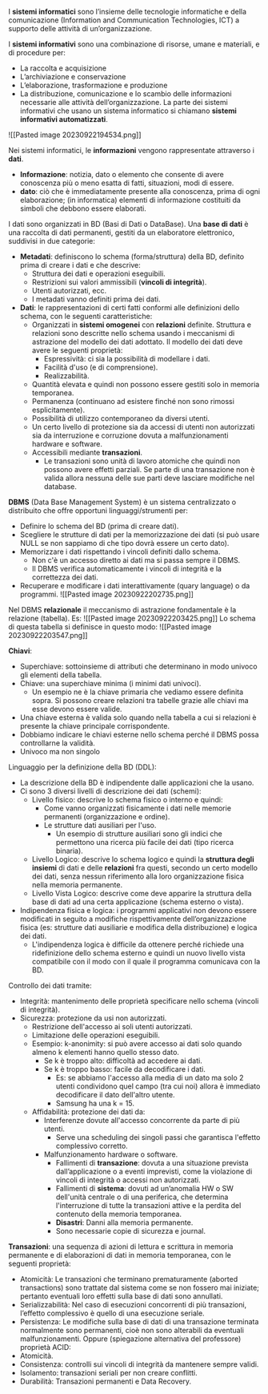 
I **sistemi informatici** sono l’insieme delle tecnologie informatiche e della comunicazione (Information and Communication Technologies, ICT) a supporto delle attività di un’organizzazione.

I **sistemi informativi** sono una combinazione di risorse, umane e materiali, e di procedure per:
- La raccolta e acquisizione
- L’archiviazione e conservazione
- L’elaborazione, trasformazione e produzione
- La distribuzione, comunicazione e lo scambio 
delle informazioni necessarie alle attività dell’organizzazione.
La parte dei sistemi informativi che usano un sistema informatico si chiamano **sistemi informativi automatizzati**.

![[Pasted image 20230922194534.png]]

Nei sistemi informatici, le **informazioni** vengono rappresentate attraverso i **dati**.
- **Informazione**: notizia, dato o elemento che consente di avere conoscenza più o meno esatta di fatti, situazioni, modi di essere.
- **dato**: ciò che è immediatamente presente alla conoscenza, prima di ogni elaborazione; (in informatica) elementi di informazione costituiti da simboli che debbono essere elaborati.

I dati sono organizzati in BD (Basi di Dati o DataBase).
Una **base di dati** è una raccolta di dati permanenti, gestiti da un elaboratore elettronico, suddivisi in due categorie:
- **Metadati**: definiscono lo schema (forma/struttura) della BD, definito prima di creare i dati e che descrive:
	- Struttura dei dati e operazioni eseguibili.
	- Restrizioni sui valori ammissibili (**vincoli di integrità**).
	- Utenti autorizzati, ecc.
	- I metadati vanno definiti prima dei  dati.
- **Dati**: le rappresentazioni di certi fatti conformi alle definizioni dello schema, con le seguenti caratteristiche:
	- Organizzati in **sistemi omogenei** con **relazioni** definite. Struttura e relazioni sono descritte nello schema usando i meccanismi di astrazione del modello dei dati adottato. Il modello dei dati deve avere le seguenti proprietà:
		- Espressività: ci sia la possibilità di modellare i dati.
		- Facilità d'uso (e di comprensione).
		- Realizzabilità.
	- Quantità elevata e quindi non possono essere gestiti solo in memoria temporanea.
	- Permanenza (continuano ad esistere finché non sono rimossi esplicitamente).
	- Possibilità di utilizzo contemporaneo da diversi utenti.
	- Un certo livello di protezione sia da accessi di utenti non autorizzati sia da interruzione e corruzione dovuta a malfunzionamenti hardware e software.
	- Accessibili mediante **transazioni**.
		- Le transazioni sono unità di lavoro atomiche che quindi non possono avere effetti parziali. Se parte di una transazione non è valida allora nessuna delle sue parti deve lasciare modifiche nel database.

**DBMS** (Data Base Management System) è un sistema centralizzato o distribuito che offre opportuni linguaggi/strumenti per:
- Definire lo schema del BD (prima di creare dati).
- Scegliere le strutture di dati per la memorizzazione dei dati (si può usare NULL se non sappiamo di che tipo dovrà essere un certo dato).
- Memorizzare i dati rispettando i vincoli definiti dallo schema.
	- Non c'è un accesso diretto ai dati ma si passa sempre il DBMS.
	- Il DBMS verifica automaticamente i vincoli di integrità e la correttezza dei dati.
- Recuperare e modificare i dati interattivamente (quary language) o da programmi.
![[Pasted image 20230922202735.png]]

Nel DBMS **relazionale** il meccanismo di astrazione fondamentale è la relazione (tabella).
Es: ![[Pasted image 20230922203425.png]]
Lo schema di questa tabella si definisce in questo modo: ![[Pasted image 20230922203547.png]]

**Chiavi**:
- Superchiave: sottoinsieme di attributi che determinano in modo univoco gli elementi della tabella.
- Chiave: una superchiave minima (i minimi dati univoci).
	- Un esempio ne è la chiave primaria che vediamo essere definita sopra.
Si possono creare relazioni tra tabelle grazie alle chiavi ma esse devono essere valide.
- Una chiave esterna è valida solo quando nella tabella a cui si relazioni è presente la chiave principale corrispondente.
- Dobbiamo indicare le chiavi esterne nello schema perché il DBMS possa controllarne la validità.
- Univoco ma non singolo

Linguaggio per la definizione della BD (DDL):
- La descrizione della BD è indipendente dalle applicazioni che la usano.
- Ci sono 3 diversi livelli di descrizione dei dati (schemi):
	- Livello fisico: descrive lo schema fisico o interno e quindi:
		- Come vanno organizzati fisicamente i dati nelle memorie permanenti (organizzazione e ordine).
		- Le strutture dati ausiliari per l'uso.
			- Un esempio di strutture ausiliari sono gli indici che permettono una ricerca più facile dei dati (tipo ricerca binaria).
	- Livello Logico: descrive lo schema logico e quindi la **struttura degli insiemi** di dati e delle **relazioni** fra questi, secondo un certo modello dei dati, senza nessun riferimento alla loro organizzazione fisica nella memoria permanente.
	- Livello Vista Logico: descrive come deve apparire la struttura della base di dati ad una certa applicazione (schema esterno o vista).
- Indipendenza fisica e logica: i programmi applicativi non devono essere modificati in seguito a modifiche rispettivamente dell’organizzazione fisica (es: strutture dati ausiliarie e modifica della distribuzione) e logica dei dati. 
	- L'indipendenza logica è difficile da ottenere perché richiede una ridefinizione dello schema esterno e quindi un nuovo livello vista compatibile con il modo con il quale il programma comunicava con la BD.

Controllo dei dati tramite:
- Integrità: mantenimento delle proprietà specificare nello schema (vincoli di integrità).
- Sicurezza: protezione da usi non autorizzati.
	- Restrizione dell'accesso ai soli utenti autorizzati.
	- Limitazione delle operazioni eseguibili.
	- Esempio: k-anonimity: si può avere accesso ai dati solo quando almeno k elementi hanno quello stesso dato.
		- Se k è troppo alto: difficoltà ad accedere ai dati.
		- Se k è troppo basso: facile da decodificare i dati.
			- Es: se abbiamo l'accesso alla media di un dato ma solo 2 utenti condividono quel campo (tra cui noi) allora è immediato decodificare il dato dell'altro utente.
			- Samsung ha una k = 15.
	- Affidabilità: protezione dei dati da:
		- Interferenze dovute all'accesso concorrente da parte di più utenti.
			- Serve una scheduling dei singoli passi che garantisca l'effetto complessivo corretto.
		- Malfunzionamento hardware o software.
			- Fallimenti di **transazione**: dovuta a una situazione prevista dall’applicazione o a eventi imprevisti, come la violazione di vincoli di integrità o accessi non autorizzati.
			- Fallimenti di **sistema**: dovuti ad un’anomalia HW o SW dell'unità centrale o di una periferica, che determina l'interruzione di tutte la transazioni attive e la perdita del contenuto della memoria temporanea.
			- **Disastri**: Danni alla memoria permanente.
			- Sono necessarie copie di sicurezza e journal.

**Transazioni**: una sequenza di azioni di lettura e scrittura in memoria permanente e di elaborazioni di dati in memoria temporanea, con le seguenti proprietà:
- Atomicità: Le transazioni che terminano prematuramente (aborted transactions) sono trattate dal sistema come se non fossero mai iniziate; pertanto eventuali loro effetti sulla base di dati sono annullati. 
- Serializzabilità: Nel caso di esecuzioni concorrenti di più transazioni, l’effetto complessivo è quello di una esecuzione seriale. 
- Persistenza: Le modifiche sulla base di dati di una transazione terminata normalmente sono permanenti, cioè non sono alterabili da eventuali malfunzionamenti.
Oppure (spiegazione alternativa del professore) proprietà ACID:
- Atomicità.
- Consistenza: controlli sui vincoli di integrità da mantenere sempre validi.
- Isolamento: transazioni seriali per non creare conflitti.
- Durabilità: Transazioni permanenti e Data Recovery.
